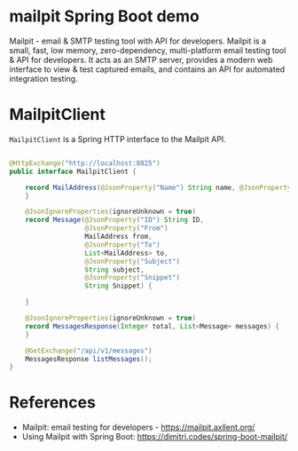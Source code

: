 mailpit Spring Boot demo
===========================

Mailpit - email & SMTP testing tool with API for developers.
Mailpit is a small, fast, low memory, zero-dependency, multi-platform email testing tool & API for developers.
It acts as an SMTP server, provides a modern web interface to view & test captured emails, and contains an API for
automated integration testing.

# MailpitClient

`MailpitClient` is a Spring HTTP interface to the Mailpit API.

```java

@HttpExchange("http://localhost:8025")
public interface MailpitClient {

    record MailAddress(@JsonProperty("Name") String name, @JsonProperty("Address") String address) {
    }

    @JsonIgnoreProperties(ignoreUnknown = true)
    record Message(@JsonProperty("ID") String ID,
                   @JsonProperty("From")
                   MailAddress from,
                   @JsonProperty("To")
                   List<MailAddress> to,
                   @JsonProperty("Subject")
                   String subject,
                   @JsonProperty("Snippet")
                   String Snippet) {

    }

    @JsonIgnoreProperties(ignoreUnknown = true)
    record MessagesResponse(Integer total, List<Message> messages) {
    }

    @GetExchange("/api/v1/messages")
    MessagesResponse listMessages();
}
```

# References

* Mailpit: email testing for developers - https://mailpit.axllent.org/
* Using Mailpit with Spring Boot: https://dimitri.codes/spring-boot-mailpit/

